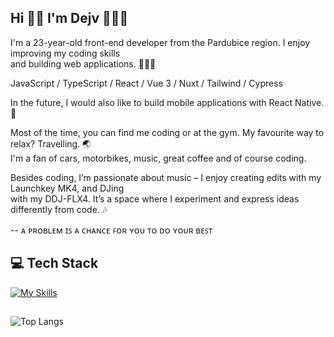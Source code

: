 ## Hi 👋🏻 I'm Dejv 👨🏻‍💻
<!-- Hi, I'm Dejv 👨🏻‍💻<br> -->

I'm a 23-year-old front-end developer from the Pardubice region. I enjoy improving my coding skills <br>
and building web applications. 🙋🏻‍♂️

<!-- I focus on JavaScript, TypeScript, Vue 3, Nuxt, Tailwind CSS, and the modern library React — my 
main tools for front-end development. I also have experience with Cypress and WordPress. 📚 -->

JavaScript / TypeScript / React / Vue 3 / Nuxt / Tailwind / Cypress

<!-- I'm currently learning more about Vue 3 and Nuxt. 🌱 -->

In the future, I would also like to build mobile applications with React Native. 📱

Most of the time, you can find me coding or at the gym. My favourite way to relax? Travelling. 🌏 <br>
I'm a fan of cars, motorbikes, music, great coffee and of course coding.

Besides coding, I’m passionate about music – I enjoy creating edits with my Launchkey MK4, and DJing <br> 
with my DDJ-FLX4. It’s a space where I experiment and express ideas differently from code. 🎶

-- ᴀ ᴘʀᴏʙʟᴇᴍ ɪꜱ ᴀ ᴄʜᴀɴᴄᴇ ꜰᴏʀ ʏᴏᴜ ᴛᴏ ᴅᴏ ʏᴏᴜʀ ʙᴇꜱᴛ

## 💻 Tech Stack 
[![My Skills](https://skillicons.dev/icons?i=javascript,typescript,react,redux,vue,nuxt,apollo,tailwindcss,cypress,gitlab,vscode)](https://skillicons.dev)

<!-- ## 🌐 My Socials
<a href="https://instagram.com/dejvcodes" target="_blank"><img align="center" src="https://raw.githubusercontent.com/rahuldkjain/github-profile-readme-generator/master/src/images/icons/Social/instagram.svg" alt="https://www.instagram.com/iam_dejv_k" height="32" width="42" /></a>
<a href="https://www.linkedin.com/in/david-kalmus-5b6b99299/" target="blank"><img align="center" src="https://raw.githubusercontent.com/rahuldkjain/github-profile-readme-generator/master/src/images/icons/Social/linked-in-alt.svg" alt="https://www.linkedin.com/in/david-kalmus-5b6b99299/" height="32" width="42" /></a> -->
##

![Top Langs](https://github-readme-stats.vercel.app/api/top-langs/?username=DejvCodes&layout=compact&title_color=fff&text_color=ffff&bg_color=161b22&hide_border=true&locale=en&custom_title=Top%20%Languages&langs_count=10)

<!--
**DejvCodes/DejvCodes** is a ✨ _special_ ✨ repository because its `README.md` (this file) appears on your GitHub profile.

Here are some ideas to get you started:

- 🔭 I’m currently working on ...
- 🌱 I’m currently learning ...
- 👯 I’m looking to collaborate on ...
- 🤔 I’m looking for help with ...
- 💬 Ask me about ...
- 📫 How to reach me: ...
- 😄 Pronouns: ...
- ⚡ Fun fact: ...
-->
